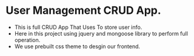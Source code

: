 # User Management CRUD App.

- This is full CRUD App That Uses To store user info.
- Here in this project using jquery and mongoose library to perform full operation.
- We use prebuilt css theme to desgin our frontend.
